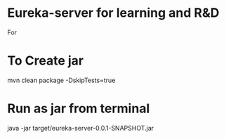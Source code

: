 # Eureka-server for learning and R&D

For 

# To Create jar
mvn clean package -DskipTests=true

# Run as jar from terminal
java -jar target/eureka-server-0.0.1-SNAPSHOT.jar
